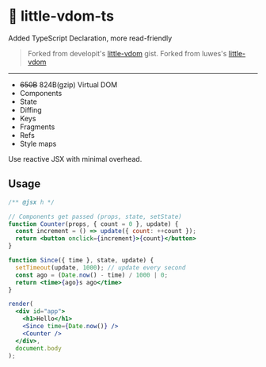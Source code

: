 # 🍼 little-vdom-ts

Added TypeScript Declaration, more read-friendly

> Forked from developit's [little-vdom](https://gist.github.com/developit/2038b141b31287faa663f410b6649a87) gist.
> Forked from luwes's [little-vdom](https://github.com/luwes/little-vdom)

---

- ~~650B~~ 824B(gzip) Virtual DOM
- Components
- State
- Diffing
- Keys
- Fragments
- Refs
- Style maps

Use reactive JSX with minimal overhead.

## Usage

```jsx
/** @jsx h */

// Components get passed (props, state, setState)
function Counter(props, { count = 0 }, update) {
  const increment = () => update({ count: ++count });
  return <button onclick={increment}>{count}</button>
}

function Since({ time }, state, update) {
  setTimeout(update, 1000); // update every second
  const ago = (Date.now() - time) / 1000 | 0;
  return <time>{ago}s ago</time>
}

render(
  <div id="app">
    <h1>Hello</h1>
    <Since time={Date.now()} />
    <Counter />
  </div>,
  document.body
);
```

